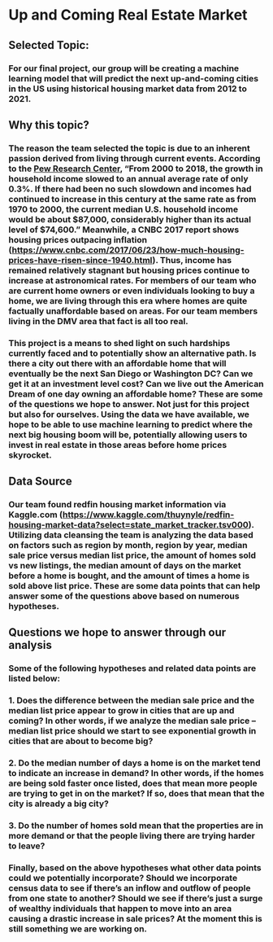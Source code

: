 # Up and Coming Real Estate Market

## Selected Topic:
### For our final project, our group will be creating a machine learning model that will predict the next up-and-coming cities in the US using historical housing market data from 2012 to 2021. 

## Why this topic?
### The reason the team selected the topic is due to an inherent passion derived from living through current events. According to the [Pew Research Center](https://www.pewresearch.org/social-trends/2020/01/09/trends-in-income-and-wealth-inequality/#:~:text=From%202015%20to%202018%2C%20the,era%20of%20the%20late%201990s.), “From 2000 to 2018, the growth in household income slowed to an annual average rate of only 0.3%. If there had been no such slowdown and incomes had continued to increase in this century at the same rate as from 1970 to 2000, the current median U.S. household income would be about $87,000, considerably higher than its actual level of $74,600.” Meanwhile, a CNBC 2017 report shows housing prices outpacing inflation (https://www.cnbc.com/2017/06/23/how-much-housing-prices-have-risen-since-1940.html).  Thus, income has remained relatively stagnant but housing prices continue to increase at astronomical rates. For members of our team who are current home owners or even individuals looking to buy a home, we are living through this era where homes are quite factually unaffordable based on areas. For our team members living in the DMV area that fact is all too real. 

### This project is a means to shed light on such hardships currently faced and to potentially show an alternative path. Is there a city out there with an affordable home that will eventually be the next San Diego or Washington DC? Can we get it at an investment level cost? Can we live out the American Dream of one day owning an affordable home? These are some of the questions we hope to answer. Not just for this project but also for ourselves. Using the data we have available, we hope to be able to use machine learning to predict where the next big housing boom will be, potentially allowing users to invest in real estate in those areas before home prices skyrocket.

## Data Source
### Our team found redfin housing market information via Kaggle.com (https://www.kaggle.com/thuynyle/redfin-housing-market-data?select=state_market_tracker.tsv000).  Utilizing data cleansing the team is analyzing the data based on factors such as region by month, region by year, median sale price versus median list price, the amount of homes sold vs new listings, the median amount of days on the market before a home is bought, and the amount of times a home is sold above list price. These are some data points that can help answer some of the questions above based on numerous hypotheses. 

## Questions we hope to answer through our analysis
### Some of the following hypotheses and related data points are listed below:
###   1. Does the difference between the median sale price and the median list price appear to grow in cities that are up and coming? In other words, if we analyze the median sale price – median list price should we start to see exponential growth in cities that are about to become big?
###   2. Do the median number of days a home is on the market tend to indicate an increase in demand? In other words, if the homes are being sold faster once listed, does that mean more people are trying to get in on the market? If so, does that mean that the city is already a big city?
###   3. Do the number of homes sold mean that the properties are in more demand or that the people living there are trying harder to leave?

### Finally, based on the above hypotheses what other data points could we potentially incorporate? Should we incorporate census data to see if there’s an inflow and outflow of people from one state to another? Should we see if there’s just a surge of wealthy individuals that happen to move into an area causing a drastic increase in sale prices? At the moment this is still something we are working on.
